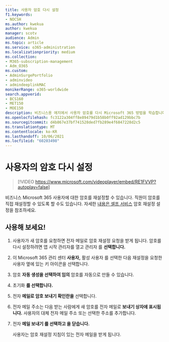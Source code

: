 ```yaml
---
title: 사용자 암호 다시 설정
f1.keywords:
- NOCSH
ms.author: kwekua
author: kwekua
manager: scotv
audience: Admin
ms.topic: article
ms.service: o365-administration
ms.localizationpriority: medium
ms.collection:
- M365-subscription-management
- Adm_O365
ms.custom:
- AdminSurgePortfolio
- adminvideo
- admindeeplinkMAC
monikerRange: o365-worldwide
search.appverid:
- BCS160
- MET150
- MOE150
description: 비즈니스용 에지에서 사용자 암호를 다시 Microsoft 365 방법을 학습합니다.
ms.openlocfilehash: fc3122a304ff8e89479d1b58b0ff92ad129bbc7b
ms.sourcegitcommit: d4b867e37bf741528ded7fb289e4f6847228d2c5
ms.translationtype: MT
ms.contentlocale: ko-KR
ms.lasthandoff: 10/06/2021
ms.locfileid: "60203498"
---
```

# <a name="reset-passwords-for-your-users"></a>사용자의 암호 다시 설정

> [!VIDEO https://www.microsoft.com/videoplayer/embed/RE1FVVP?autoplay=false]

비즈니스 Microsoft 365 사용자에 대한 암호를 재설정할 수 있습니다. 직원이 암호를 직접 재설정할 수 있도록 할 수도 있습니다. 자세한 [내용은 셀프 서비스](set-up-self-serve-password-reset.md) 암호 재설정 설정을 참조하세요.

## <a name="try-it"></a>사용해 보세요!

1. 사용자가 새 암호를 요청하면 전자 메일로 암호 재설정 요청을 받게 됩니다. 암호를 다시 설정하려면 앱 시작 관리자를 열고 관리자 를 **선택합니다.**
1. 이 Microsoft 365 관리 센터 **사용자,** 활성 사용자 <a href="https://go.microsoft.com/fwlink/p/?linkid=834822" target="_blank"></a>를 선택한 다음 재설정을 요청한 사용자 옆에 있는 키 아이콘을 선택합니다.
1. 암호 **자동 생성을 선택하여 임의** 암호를 자동으로 만들 수 있습니다.
1. 초기화 **를 선택합니다.**
1. 전자 **메일로 암호 보내기 확인란을** 선택합니다.
1. 전자 메일 주소는 다음 받는 사람에게 새 암호를 전자 메일로 **보내기 상자에 표시됩니다.** 사용자의 대체 전자 메일 주소 또는 선택한 주소를 추가합니다.
1. 전자 **메일 보내기 를 선택하고 을 닫습니다.**

    사용자는 암호 재설정 지침이 있는 전자 메일을 받게 됩니다.